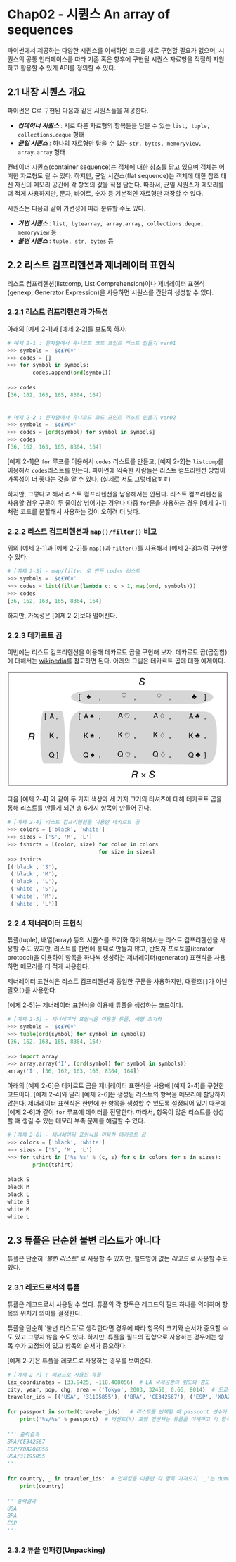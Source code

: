 # Chap02 - 시퀀스 An array of sequences

파이썬에서 제공하는 다양한 시퀀스를 이해하면 코드를 새로 구현할 필요가 없으며, 시퀀스의 공통 인터페이스를 따라 기존 혹은 향후에 구현될 시퀀스 자료형을 적절히 지원하고 활용할 수 있게 API를 정의할 수 있다.



## 2.1 내장 시퀀스 개요

파이썬은 C로 구현된 다음과 같은 시퀀스들을 제공한다.

- ***컨테이너 시퀀스*** : 서로 다른 자료형의 항목들을 담을 수 있는 `list, tuple, collections.deque` 형태
- ***균일 시퀀스*** : 하나의 자료형만 담을 수 있는 `str, bytes, memoryview, array.array` 형태

컨테이너 시퀀스(container sequence)는 객체에 대한 참조를 담고 있으며 객체는 어떠한 자료형도 될 수 있다. 하지만, 균일 시컨스(flat sequence)는 객체에 대한 참조 대신 자신의 메모리 공간에 각 항목의 값을 직접 담는다. 따라서, 균일 시퀀스가 메모리를 더 적게 사용하지만, 문자, 바이트, 숫자 등 기본적인 자료형만 저장할 수 있다. <br />

시퀀스는 다음과 같이 가변성에 따라 분류할 수도 있다.

- ***가변 시퀀스*** : `list, bytearray, array.array, collections.deque, memoryview` 등
- ***불변 시퀀스*** : `tuple, str, bytes` 등



## 2.2 리스트 컴프리헨션과 제너레이터 표현식

리스트 컴프리헨션(listcomp, List Comprehension)이나 제너레이터 표현식(genexp, Generator Expression)을 사용하면 시퀀스를 간단히 생성할 수 있다. 



### 2.2.1 리스트 컴프리헨션과 가독성

아래의 [예제 2-1]과 [예제 2-2]를 보도록 하자. 

```python
# 예제 2-1 : 문자열에서 유니코드 코드 포인트 리스트 만들기 ver01 
>>> symbols = '$¢£¥€¤'
>>> codes = []
>>> for symbol in symbols:
    	codes.append(ord(symbol))
    
>>> codes
[36, 162, 163, 165, 8364, 164]


# 예제 2-2 : 문자열에서 유니코드 코드 포인트 리스트 만들기 ver02
>>> symbols = '$¢£¥€¤'
>>> codes = [ord(symbol) for symbol in symbols]
>>> codes
[36, 162, 163, 165, 8364, 164]
```

[예제 2-1]은 `for` 루프를 이용해서 `codes` 리스트를 만들고, [예제 2-2]는 `listcomp`를 이용해서 `codes`리스트를 만든다. 파이썬에 익숙한 사람들은 리스트 컴프리헨션 방법이 가독성이 더 좋다는 것을 알 수 있다. (실제로 저도 그렇네요ㅎㅎ) <br />

하지만, 그렇다고 해서 리스트 컴프리헨션을 남용해서는 안된다. 리스트 컴프리헨션을 사용할 경우 구문이 두 줄이상 넘어가는 경우나 다중 `for`문을 사용하는 경우 [예제 2-1]처럼 코드를 분할해서 사용하는 것이 오히려 더 낫다. 



### 2.2.2 리스트 컴프리헨션과 `map()/filter()` 비교

위의 [예제 2-1]과 [예제 2-2]를 `map()`과 `filter()`를 사용해서 [예제 2-3]처럼 구현할 수 있다. 

```python
# [예제 2-3] - map/filter 로 만든 codes 리스트
>>> symbols = '$¢£¥€¤'
>>> codes = list(filter(lambda c: c > 1, map(ord, symbols)))
>>> codes
[36, 162, 163, 165, 8364, 164]
```

하지만, 가독성은 [예제 2-2]보다 떨어진다. 



### 2.2.3 데카르트 곱

이번에는 리스트 컴프리헨션을 이용해 데카르트 곱을 구현해 보자. 데카르트 곱(곱집합)에 대해서는 [wikipedia](https://ko.wikipedia.org/wiki/%EA%B3%B1%EC%A7%91%ED%95%A9)를 참고하면 된다. 아래의 그림은 데카르트 곱에 대한 예제이다.

![](./images/descartes.PNG)

다음 [예제 2-4] 와 같이 두 가지 색상과 세 가지 크기의 티셔츠에 대해 데카르트 곱을 통해 리스트를 만들게 되면 총 6가지 항목이 만들어 진다.

```python
# [예제 2-4] 리스트 컴프리헨션을 이용한 데카르트 곱
>>> colors = ['black', 'white']
>>> sizes = ['S', 'M', 'L']
>>> tshirts = [(color, size) for color in colors 
                             for size in sizes]
>>> tshirts
[('black', 'S'),
 ('black', 'M'),
 ('black', 'L'),
 ('white', 'S'),
 ('white', 'M'),
 ('white', 'L')]
```



### 2.2.4 제너레이터 표현식

튜플(tuple), 배열(array) 등의 시퀀스를 초기화 하기위해서는 리스트 컴프리헨션을 사용할 수도 있지만, 리스트를 한번에 통째로 만들지 않고, 반복자 프로토콜(iterator protocol)을 이용하여 항목을 하나씩 생성하는 제너레이터(generator) 표현식을 사용하면 메모리를 더 적게 사용한다. 

제너레이터 표현식은 리스트 컴프리헨션과 동일한 구문을 사용하지만, 대괄호`[]`가 아닌 괄호`()`를 사용한다.

[예제 2-5]는 제너레이터 표현식을 이용해 튜플을 생성하는 코드이다.

```python
# [예제 2-5] - 제너레이터 표현식을 이용한 튜플, 배열 초기화
>>> symbols = '$¢£¥€¤'
>>> tuple(ord(symbol) for symbol in symbols)
(36, 162, 163, 165, 8364, 164)

>>> import array
>>> array.array('I', (ord(symbol) for symbol in symbols))
array('I', [36, 162, 163, 165, 8364, 164])
```



아래의 [예제 2-6]은 데카르트 곱을 제너레이터 표현식을 사용해 [예제 2-4]를 구현한 코드이다. [예제 2-4]와 달리 [예제 2-6]은 생성된 리스트의 항목을 메모리에 할당하지 않는다. 제너레이터 표현식은 한번에 한 항목을 생성할 수 있도록 설정되어 있기 때문에 [예제 2-6]과 같이 `for` 루프에 데이터를 전달한다. 따라서, 항목이 많은 리스트를 생성할 때 생길 수 있는 메모리 부족 문제를 해결할 수 있다.

```python
# [예제 2-6] - 제너레이터 표현식을 이용한 데카르트 곱
>>> colors = ['black', 'white']
>>> sizes = ['S', 'M', 'L']
>>> for tshirt in ('%s %s' % (c, s) for c in colors for s in sizes):
    	print(tshirt)

black S
black M
black L
white S
white M
white L
```



## 2.3 튜플은 단순한 불변 리스트가 아니다

튜플은 단순히 *'불변 리스트'* 로 사용할 수 있지만, 필드명이 없는 *레코드* 로 사용할 수도 있다.

### 2.3.1 레코드로서의 튜플

튜플은 레코드로서 사용될 수 있다. 튜플의 각 항목은 레코드의 필드 하나를 의미하며 항목의 위치가 의미를 결정한다. 

튜플을 단순히 '불변 리스트'로 생각한다면 경우에 따라 항목의 크기와 순서가 중요할 수도 있고 그렇지 않을 수도 있다.  하지만, 튜플을 필드의 집합으로 사용하는 경우에는 항목 수가 고정되어 있고 항목의 순서가 중요하다.

[예제 2-7]은 튜플을 레코드로 사용하는 경우를 보여준다. 

```python
# [예제 2-7] : 레코드로 사용된 튜플
lax_coordinates = (33.9425, -118.408056)  # LA 국제공항의 위도와 경도
city, year, pop, chg, area = ('Tokyo', 2003, 32450, 0.66, 8014)  # 도쿄에 대한 데이터(지명, 연도, 인구수, 인구 변화율, 면적)
traveler_ids = [('USA', '31195855'), ('BRA', 'CE342567'), ('ESP', 'XDA206856')]  # (국가코드, 여권 번호) 튜플 리스트

for passport in sorted(traveler_ids):  # 리스트를 반복할 때 passport 변수가 각 튜플에 바인딩된다.
    print('%s/%s' % passport)  # 퍼센트(%) 포맷 연산자는 튜플을 이해하고 각 항목을 하나의 필드로 처리

''' 출력결과
BRA/CE342567
ESP/XDA206856
USA/31195855
'''

for country, _ in traveler_ids:  # 언패킹을 이용한 각 항목 가져오기 '_'는 dummy variable
    print(country)
    
'''출력결과
USA
BRA
ESP
'''
```



### 2.3.2 튜플 언패킹(Unpacking)

